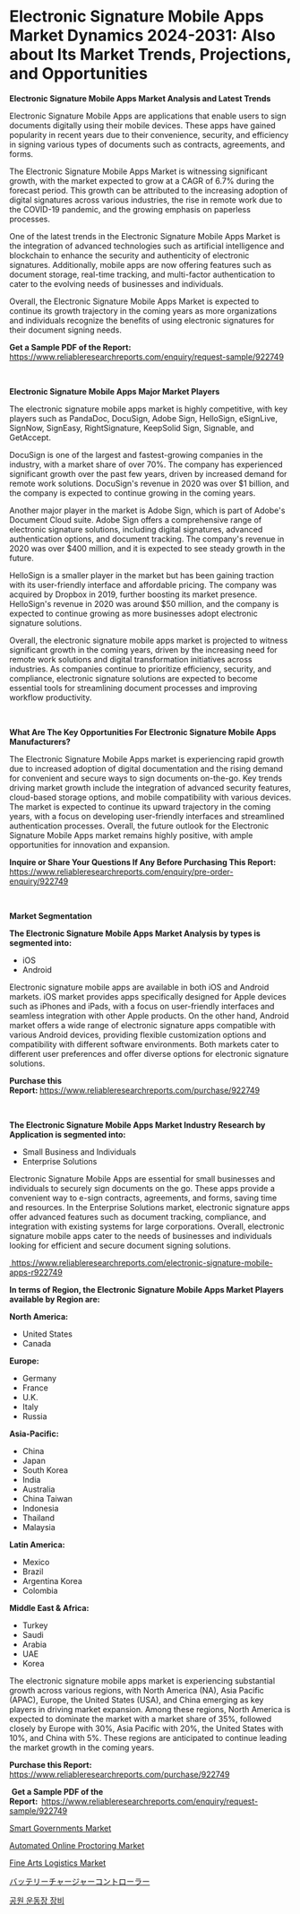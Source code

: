 <p><h1>Electronic Signature Mobile Apps Market Dynamics 2024-2031: Also about Its Market Trends, Projections, and Opportunities</h1></p><p><strong>Electronic Signature Mobile Apps Market Analysis and Latest Trends</strong></p>
<p><p>Electronic Signature Mobile Apps are applications that enable users to sign documents digitally using their mobile devices. These apps have gained popularity in recent years due to their convenience, security, and efficiency in signing various types of documents such as contracts, agreements, and forms.</p><p>The Electronic Signature Mobile Apps Market is witnessing significant growth, with the market expected to grow at a CAGR of 6.7% during the forecast period. This growth can be attributed to the increasing adoption of digital signatures across various industries, the rise in remote work due to the COVID-19 pandemic, and the growing emphasis on paperless processes.</p><p>One of the latest trends in the Electronic Signature Mobile Apps Market is the integration of advanced technologies such as artificial intelligence and blockchain to enhance the security and authenticity of electronic signatures. Additionally, mobile apps are now offering features such as document storage, real-time tracking, and multi-factor authentication to cater to the evolving needs of businesses and individuals.</p><p>Overall, the Electronic Signature Mobile Apps Market is expected to continue its growth trajectory in the coming years as more organizations and individuals recognize the benefits of using electronic signatures for their document signing needs.</p></p>
<p><strong>Get a Sample PDF of the Report:&nbsp;</strong> <a href="https://www.reliableresearchreports.com/enquiry/request-sample/922749">https://www.reliableresearchreports.com/enquiry/request-sample/922749</a></p>
<p>&nbsp;</p>
<p><strong>Electronic Signature Mobile Apps Major Market Players</strong></p>
<p><p>The electronic signature mobile apps market is highly competitive, with key players such as PandaDoc, DocuSign, Adobe Sign, HelloSign, eSignLive, SignNow, SignEasy, RightSignature, KeepSolid Sign, Signable, and GetAccept. </p><p>DocuSign is one of the largest and fastest-growing companies in the industry, with a market share of over 70%. The company has experienced significant growth over the past few years, driven by increased demand for remote work solutions. DocuSign's revenue in 2020 was over $1 billion, and the company is expected to continue growing in the coming years.</p><p>Another major player in the market is Adobe Sign, which is part of Adobe's Document Cloud suite. Adobe Sign offers a comprehensive range of electronic signature solutions, including digital signatures, advanced authentication options, and document tracking. The company's revenue in 2020 was over $400 million, and it is expected to see steady growth in the future.</p><p>HelloSign is a smaller player in the market but has been gaining traction with its user-friendly interface and affordable pricing. The company was acquired by Dropbox in 2019, further boosting its market presence. HelloSign's revenue in 2020 was around $50 million, and the company is expected to continue growing as more businesses adopt electronic signature solutions.</p><p>Overall, the electronic signature mobile apps market is projected to witness significant growth in the coming years, driven by the increasing need for remote work solutions and digital transformation initiatives across industries. As companies continue to prioritize efficiency, security, and compliance, electronic signature solutions are expected to become essential tools for streamlining document processes and improving workflow productivity.</p></p>
<p>&nbsp;</p>
<p><strong>What Are The Key Opportunities For Electronic Signature Mobile Apps Manufacturers?</strong></p>
<p><p>The Electronic Signature Mobile Apps market is experiencing rapid growth due to increased adoption of digital documentation and the rising demand for convenient and secure ways to sign documents on-the-go. Key trends driving market growth include the integration of advanced security features, cloud-based storage options, and mobile compatibility with various devices. The market is expected to continue its upward trajectory in the coming years, with a focus on developing user-friendly interfaces and streamlined authentication processes. Overall, the future outlook for the Electronic Signature Mobile Apps market remains highly positive, with ample opportunities for innovation and expansion.</p></p>
<p><strong>Inquire or Share Your Questions If Any Before Purchasing This Report:</strong> <a href="https://www.reliableresearchreports.com/enquiry/pre-order-enquiry/922749">https://www.reliableresearchreports.com/enquiry/pre-order-enquiry/922749</a></p>
<p>&nbsp;</p>
<p><strong>Market Segmentation</strong></p>
<p><strong>The Electronic Signature Mobile Apps Market Analysis by types is segmented into:</strong></p>
<p><ul><li>iOS</li><li>Android</li></ul></p>
<p><p>Electronic signature mobile apps are available in both iOS and Android markets. iOS market provides apps specifically designed for Apple devices such as iPhones and iPads, with a focus on user-friendly interfaces and seamless integration with other Apple products. On the other hand, Android market offers a wide range of electronic signature apps compatible with various Android devices, providing flexible customization options and compatibility with different software environments. Both markets cater to different user preferences and offer diverse options for electronic signature solutions.</p></p>
<p><strong>Purchase this Report:&nbsp;</strong><a href="https://www.reliableresearchreports.com/purchase/922749">https://www.reliableresearchreports.com/purchase/922749</a></p>
<p>&nbsp;</p>
<p><strong>The Electronic Signature Mobile Apps Market Industry Research by Application is segmented into:</strong></p>
<p><ul><li>Small Business and Individuals</li><li>Enterprise Solutions</li></ul></p>
<p><p>Electronic Signature Mobile Apps are essential for small businesses and individuals to securely sign documents on the go. These apps provide a convenient way to e-sign contracts, agreements, and forms, saving time and resources. In the Enterprise Solutions market, electronic signature apps offer advanced features such as document tracking, compliance, and integration with existing systems for large corporations. Overall, electronic signature mobile apps cater to the needs of businesses and individuals looking for efficient and secure document signing solutions.</p></p>
<p><a href="https://www.reliableresearchreports.com/electronic-signature-mobile-apps-r922749">&nbsp;https://www.reliableresearchreports.com/electronic-signature-mobile-apps-r922749</a></p>
<p><strong>In terms of Region, the Electronic Signature Mobile Apps Market Players available by Region are:</strong></p>
<p>
    <p> <strong> North America: </strong>
        <ul>
            <li>United States</li>
            <li>Canada</li>
        </ul>
        </p> 
    <p> <strong> Europe: </strong>
        <ul>
            <li>Germany</li>
            <li>France</li>
            <li>U.K.</li>
            <li>Italy</li>
            <li>Russia</li>
        </ul>
        </p> 
    <p> <strong> Asia-Pacific: </strong>
        <ul>
            <li>China</li>
            <li>Japan</li>
            <li>South Korea</li>
            <li>India</li>
            <li>Australia</li>
            <li>China Taiwan</li>
            <li>Indonesia</li>
            <li>Thailand</li>
            <li>Malaysia</li>
        </ul>
        </p> 
    <p> <strong> Latin America: </strong>
        <ul>
            <li>Mexico</li>
            <li>Brazil</li>
            <li>Argentina Korea</li>
            <li>Colombia</li>
        </ul>
        </p> 
    <p> <strong> Middle East & Africa: </strong>
        <ul>
            <li>Turkey</li>
            <li>Saudi</li>
            <li>Arabia</li>
            <li>UAE</li>
            <li>Korea</li>
        </ul>
    </p>
    </p>
<p><p>The electronic signature mobile apps market is experiencing substantial growth across various regions, with North America (NA), Asia Pacific (APAC), Europe, the United States (USA), and China emerging as key players in driving market expansion. Among these regions, North America is expected to dominate the market with a market share of 35%, followed closely by Europe with 30%, Asia Pacific with 20%, the United States with 10%, and China with 5%. These regions are anticipated to continue leading the market growth in the coming years.</p></p>
<p><strong>Purchase this Report: </strong><a href="https://www.reliableresearchreports.com/purchase/922749">https://www.reliableresearchreports.com/purchase/922749</a></p>
<p>&nbsp;<strong>Get a Sample PDF of the Report:&nbsp;&nbsp;</strong><a href="https://www.reliableresearchreports.com/enquiry/request-sample/922749">https://www.reliableresearchreports.com/enquiry/request-sample/922749</a></p>
<p><strong></strong></p>
<p><p><a href="https://www.linkedin.com/pulse/smart-governments-market-size-trends-complete-industry-overview-egchf?trackingId=Fh92ZRW9RvFbe2YQ%2Bfh3Iw%3D%3D">Smart Governments Market</a></p><p><a href="https://www.linkedin.com/pulse/analyzing-automated-online-proctoring-market-global-industry-icsgf?trackingId=OoylB2OXvDuBkRExE70TkQ%3D%3D">Automated Online Proctoring Market</a></p><p><a href="https://medium.com/@charles.fisher4346/fine-arts-logistics-market-insights-into-market-cagr-market-trends-and-growth-strategies-44eaa836407e">Fine Arts Logistics Market</a></p><p><a href="https://github.com/oqoeusbvpadwjs08/Market-Research-Report-List-2/blob/main/778657755866.md">バッテリーチャージャーコントローラー</a></p><p><a href="https://github.com/sougarounis/Market-Research-Report-List-3/blob/main/283351553819.md">공원 운동장 장비</a></p></p>